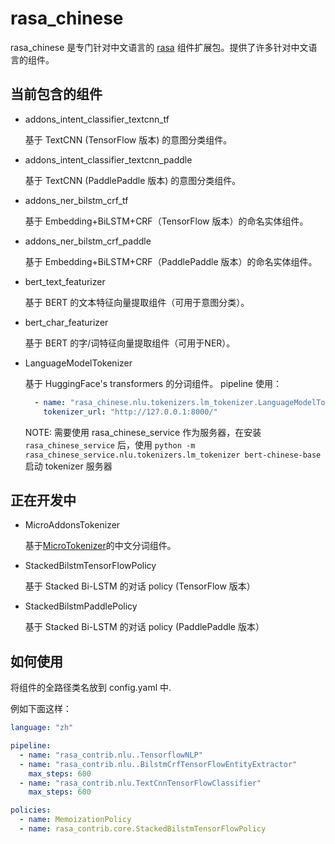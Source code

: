 # rasa_chinese

rasa_chinese 是专门针对中文语言的 [rasa](https://github.com/RasaHQ/rasa) 组件扩展包。提供了许多针对中文语言的组件。

## 当前包含的组件

*  addons_intent_classifier_textcnn_tf

    基于 TextCNN (TensorFlow 版本) 的意图分类组件。
    
*  addons_intent_classifier_textcnn_paddle

   基于 TextCNN (PaddlePaddle 版本) 的意图分类组件。 
    
*  addons_ner_bilstm_crf_tf

    基于 Embedding+BiLSTM+CRF（TensorFlow 版本）的命名实体组件。
    
*  addons_ner_bilstm_crf_paddle

    基于 Embedding+BiLSTM+CRF（PaddlePaddle 版本）的命名实体组件。

* bert_text_featurizer
  
    基于 BERT 的文本特征向量提取组件（可用于意图分类）。
    
* bert_char_featurizer
  
    基于 BERT 的字/词特征向量提取组件（可用于NER）。

* LanguageModelTokenizer

    基于 HuggingFace's transformers 的分词组件。
    pipeline 使用：
    ```yaml
      - name: "rasa_chinese.nlu.tokenizers.lm_tokenizer.LanguageModelTokenizer"
        tokenizer_url: "http://127.0.0.1:8000/"
    ```
    NOTE: 需要使用 rasa_chinese_service 作为服务器，在安装 `rasa_chinese_service` 后，使用 `python -m rasa_chinese_service.nlu.tokenizers.lm_tokenizer bert-chinese-base` 启动 tokenizer 服务器


## 正在开发中

*  MicroAddonsTokenizer
   
    基于[MicroTokenizer](https://github.com/howl-anderson/MicroTokenizer)的中文分词组件。
    
*  StackedBilstmTensorFlowPolicy
   
    基于 Stacked Bi-LSTM 的对话 policy (TensorFlow 版本）

*  StackedBilstmPaddlePolicy

   基于 Stacked Bi-LSTM 的对话 policy (PaddlePaddle 版本）
    

## 如何使用
将组件的全路径类名放到 config.yaml 中.

例如下面这样：
```yaml
language: "zh"

pipeline:
  - name: "rasa_contrib.nlu..TensorflowNLP"
  - name: "rasa_contrib.nlu..BilstmCrfTensorFlowEntityExtractor"
    max_steps: 600
  - name: "rasa_contrib.nlu.TextCnnTensorFlowClassifier"
    max_steps: 600

policies:
  - name: MemoizationPolicy
  - name: rasa_contrib.core.StackedBilstmTensorFlowPolicy
```
